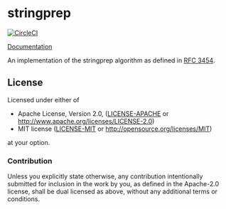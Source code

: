 # stringprep

[![CircleCI](https://circleci.com/gh/sfackler/rust-stringprep.svg?style=shield)](https://circleci.com/gh/sfackler/rust-stringprep)

[Documentation](https://docs.rs/stringprep)

An implementation of the stringprep algorithm as defined in [RFC 3454][].

[RFC 3454]: https://tools.ietf.org/html/rfc3454

## License

Licensed under either of

 * Apache License, Version 2.0, ([LICENSE-APACHE](LICENSE-APACHE) or http://www.apache.org/licenses/LICENSE-2.0)
 * MIT license ([LICENSE-MIT](LICENSE-MIT) or http://opensource.org/licenses/MIT)

at your option.

### Contribution

Unless you explicitly state otherwise, any contribution intentionally
submitted for inclusion in the work by you, as defined in the Apache-2.0
license, shall be dual licensed as above, without any additional terms or
conditions.
